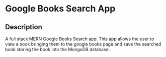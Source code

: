 # Google Books Search App

## Description

A full stack MERN Google Books Search app. This app allows the user to view a book bringing them to the google books page and save the searched book storing the book into the MongoDB database.
